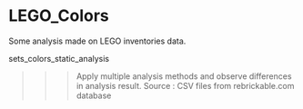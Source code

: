 # LEGO_Colors
Some analysis made on LEGO inventories data.

sets_colors_static_analysis
>>> Apply multiple analysis methods and observe differences in analysis result.
>>> Source : CSV files from rebrickable.com database
